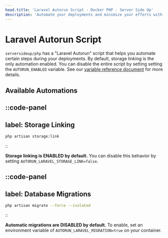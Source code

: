 ```yaml
---
head.title: 'Laravel Autorun Script - Docker PHP - Server Side Up'
description: 'Automate your deployments and minimize your efforts with Laravel.'
---
```


# Laravel Autorun Script
`serversideup/php` has a "Laravel Autorun" script that helps you automate certain steps during your deployments. By default, storage linking is the only automation enabled. You can disable the entire script by setting setting the `AUTORUN_ENABLED` variable. See our [variable reference document](/docs/reference/environment-variable-specification) for more details.

## Available Automations

::code-panel
---
label: Storage Linking
---
```bash
php artisan storage:link
```
::

**Storage linking is ENABLED by default.** You can disable this behavior by setting `AUTORUN_LARAVEL_STORAGE_LINK=false`.

::code-panel
---
label: Database Migrations
---
```bash
php artisan migrate --force --isolated
```
::

**Automatic migrations are DISABLED by default.** To enable, set an environment variable of `AUTORUN_LARAVEL_MIGRATION=true` on your container.

